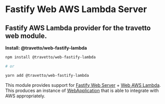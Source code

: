 <!-- This file was generated by @travetto/doc and should not be modified directly -->
<!-- Please modify https://github.com/travetto/travetto/tree/main/module/web-fastify-lambda/DOC.tsx and execute "npx trv doc" to rebuild -->
# Fastify Web AWS Lambda Server

## Fastify AWS Lambda provider for the travetto web module.

**Install: @travetto/web-fastify-lambda**
```bash
npm install @travetto/web-fastify-lambda

# or

yarn add @travetto/web-fastify-lambda
```

This module provides support for [Fastify Web Server](https://github.com/travetto/travetto/tree/main/module/web-fastify#readme "Fastify provider for the travetto web module.") + [Web AWS Lambda](https://github.com/travetto/travetto/tree/main/module/web-aws-lambda#readme "Web APIs entry point support for AWS Lambdas.").  This produces an instance of [WebApplication](https://github.com/travetto/travetto/tree/main/module/web/src/application/app.ts#L18) that is able to integrate with AWS appropriately.
